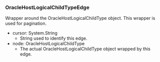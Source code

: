### OracleHostLogicalChildTypeEdge
Wrapper around the OracleHostLogicalChildType object. This wrapper is used for pagination.

- cursor: System.String
  - String used to identify this edge.
- node: OracleHostLogicalChildType
  - The actual OracleHostLogicalChildType object wrapped by this edge.
